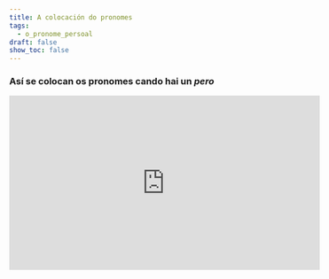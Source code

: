 ```yaml
---
title: A colocación do pronomes
tags:
  - o_pronome_persoal
draft: false
show_toc: false
---
```

### Así se colocan os pronomes cando hai un *pero*

<iframe width="560" height="315" src="https://www.youtube.com/embed/lyy3EtySvRo" title="YouTube video player" frameborder="0" allow="accelerometer; autoplay; clipboard-write; encrypted-media; gyroscope; picture-in-picture; web-share" allowfullscreen></iframe>